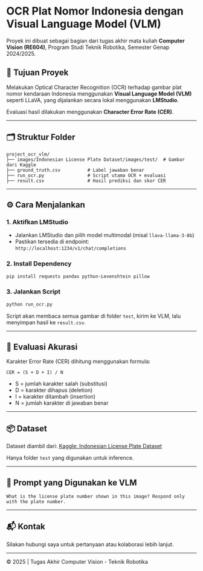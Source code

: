 
# OCR Plat Nomor Indonesia dengan Visual Language Model (VLM)

Proyek ini dibuat sebagai bagian dari tugas akhir mata kuliah **Computer Vision (RE604)**, Program Studi Teknik Robotika, Semester Genap 2024/2025.

## 🎯 Tujuan Proyek

Melakukan Optical Character Recognition (OCR) terhadap gambar plat nomor kendaraan Indonesia menggunakan **Visual Language Model (VLM)** seperti LLaVA, yang dijalankan secara lokal menggunakan **LMStudio**.

Evaluasi hasil dilakukan menggunakan **Character Error Rate (CER)**.

---

## 🗂️ Struktur Folder

```
project_ocr_vlm/
├── images/Indonesian License Plate Dataset/images/test/  # Gambar dari Kaggle
├── ground_truth.csv          # Label jawaban benar
├── run_ocr.py                # Script utama OCR + evaluasi
├── result.csv                # Hasil prediksi dan skor CER
```

---

## ⚙️ Cara Menjalankan

### 1. Aktifkan LMStudio
- Jalankan LMStudio dan pilih model multimodal (misal `llava-llama-3-8b`)
- Pastikan tersedia di endpoint: `http://localhost:1234/v1/chat/completions`

### 2. Install Dependency
```bash
pip install requests pandas python-Levenshtein pillow
```

### 3. Jalankan Script
```bash
python run_ocr.py
```

Script akan membaca semua gambar di folder `test`, kirim ke VLM, lalu menyimpan hasil ke `result.csv`.

---

## 🧪 Evaluasi Akurasi

Karakter Error Rate (CER) dihitung menggunakan formula:

```
CER = (S + D + I) / N
```

- S = jumlah karakter salah (substitusi)
- D = karakter dihapus (deletion)
- I = karakter ditambah (insertion)
- N = jumlah karakter di jawaban benar

---

## 📦 Dataset

Dataset diambil dari:
[Kaggle: Indonesian License Plate Dataset](https://www.kaggle.com/datasets/juanthomaswijaya/indonesian-license-plate-dataset)

Hanya folder `test` yang digunakan untuk inference.

---

## 📸 Prompt yang Digunakan ke VLM

```
What is the license plate number shown in this image? Respond only with the plate number.
```

---

## 📬 Kontak

Silakan hubungi saya untuk pertanyaan atau kolaborasi lebih lanjut.

---

&copy; 2025 | Tugas Akhir Computer Vision - Teknik Robotika
